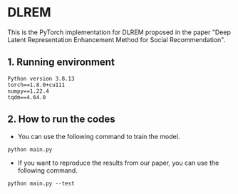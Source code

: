 # DLREM
This is the PyTorch implementation for DLREM proposed in the paper "Deep Latent Representation Enhancement Method for Social Recommendation".

## 1. Running environment
<html>
  <body>
   
    Python version 3.8.13
    torch==1.8.0+cu111
    numpy==1.22.4
    tqdm==4.64.0
  </body>
</html>

## 2. How to run the codes
- You can use the following command to train the model.
<html>
  <body>
  
    python main.py
  </body>
</html>

- If you want to reproduce the results from our paper, you can use the following command.
<html>
  <body>
  
    python main.py --test
  </body>
</html>
